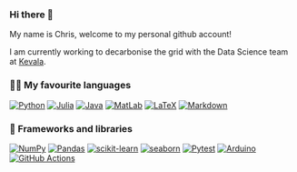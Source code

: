 ### Hi there 👋 

My name is Chris, welcome to my personal github account! 

I am currently working to decarbonise the grid with the Data Science team at [Kevala](https://www.kevala.com/).

### 👨‍💻 My favourite languages
<p>   
    <a href="https://github.com/search?q=user%3ADenverCoder1+language%3Apython"><img alt="Python" src="https://img.shields.io/badge/Python-14354C.svg?logo=python&logoColor=white"></a>
        <a href="https://github.com/search?q=user%3ADenverCoder1+language%3Ajulia"><img alt="Julia" src="https://img.shields.io/badge/julia-A39CC3.svg?logo=julia&logoColor=white"></a>
    <a href="https://github.com/search?q=user%3ADenverCoder1+language%3Java"><img alt="Java" src="https://img.shields.io/badge/Java-F6D348.svg?logo=java&logoColor=white"></a>
    <a href="https://github.com/search?q=user%3ADenverCoder1+language%3Amatlab"><img alt="MatLab" src="https://img.shields.io/badge/MatLab-A14431.svg?logo=matlab&logoColor=white"></a>
    <a href="https://github.com/search?q=user%3ADenverCoder1+language%3Atex"><img alt="LaTeX" src="https://img.shields.io/badge/LaTeX-008080.svg?logo=LaTeX&logoColor=white"></a>
    <a href="https://github.com/search?q=user%3ADenverCoder1+language%3Amarkdown"><img alt="Markdown" src="https://img.shields.io/badge/Markdown-3C3F42.svg?logo=markdown&logoColor=white"></a>

### 🧰 Frameworks and libraries
<p>
    <a href="#"><img alt="NumPy" src="https://img.shields.io/badge/Numpy-013243.svg?logo=numpy&logoColor=white"></a>
    <a href="#"><img alt="Pandas" src="https://img.shields.io/badge/Pandas-150458.svg?logo=pandas&logoColor=white"></a>
    <a href="#"><img alt="scikit-learn" src="https://img.shields.io/badge/scikit-F1A14C.svg?logo=scikit-learn&logoColor=white"></a>
    <a href="#"><img alt="seaborn" src="https://img.shields.io/badge/seaborn-0A9EDC.svg?logo=seaborn&logoColor=white"></a>
    <a href="#"><img alt="Pytest" src="https://img.shields.io/badge/Pytest-0A9EDC.svg?logo=pytest&logoColor=white"></a>
    <a href="#"><img alt="Arduino" src="https://img.shields.io/badge/-Arduino-00979D?logo=Arduino&logoColor=white"></a>
    <a href="#"><img alt="GitHub Actions" src="https://img.shields.io/badge/GitHub%20Actions-2671E5.svg?logo=github%20actions&logoColor=white"></a>
</p>
